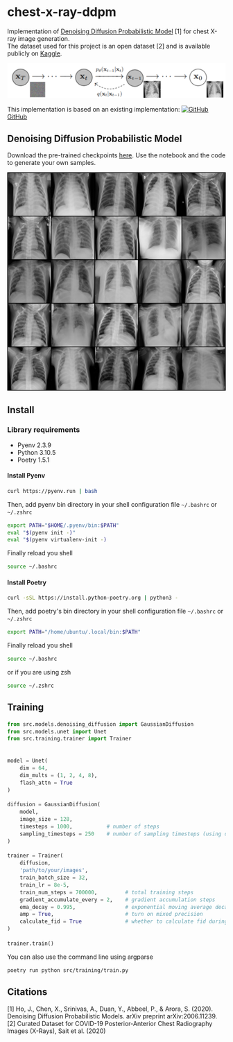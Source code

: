 # chest-x-ray-ddpm


Implementation of [Denoising Diffusion Probabilistic Model](https://arxiv.org/abs/2006.11239) [1] for chest X-ray image generation. \
The dataset used for this project is an open dataset [2] and is available publicly on [Kaggle](https://www.kaggle.com/datasets/francismon/curated-covid19-chest-xray-dataset).


<img src="./images/diffusion_chest.png" alt="drawing" width="600"/>



This implementation is based on an existing implementation: [![GitHub](https://i.stack.imgur.com/tskMh.png)GitHub](https://github.com/lucidrains/denoising-diffusion-pytorch)

## Denoising Diffusion Probabilistic Model 

Download the pre-trained checkpoints [here](https://drive.google.com/file/d/1EhrEUjh0wgG_BDNKzUHJd0lO5zQyt7JM/view?usp=sharing).
Use the notebook and the code to generate your own samples.

<img src="./images/generated-sample.png" alt="drawing" width="600"/>

## Install 

### Library requirements

- Pyenv 2.3.9
- Python 3.10.5    
- Poetry 1.5.1


#### Install Pyenv

```bash
curl https://pyenv.run | bash
```

Then, add pyenv bin directory in your shell configuration file `~/.bashrc` or `~/.zshrc`

```bash
export PATH="$HOME/.pyenv/bin:$PATH"
eval "$(pyenv init -)"
eval "$(pyenv virtualenv-init -)
```

Finally reload you shell 
```bash
source ~/.bashrc
```

#### Install Poetry


```bash
curl -sSL https://install.python-poetry.org | python3 -
```

Then, add poetry's bin directory in your shell configuration file `~/.bashrc` or `~/.zshrc`

```bash
export PATH="/home/ubuntu/.local/bin:$PATH"
```

Finally reload you shell 
```bash
source ~/.bashrc
```
or if you are using zsh 
```bash
source ~/.zshrc
```

## Training

```python
from src.models.denoising_diffusion import GaussianDiffusion
from src.models.unet import Unet
from src.training.trainer import Trainer


model = Unet(
    dim = 64,
    dim_mults = (1, 2, 4, 8),
    flash_attn = True
)

diffusion = GaussianDiffusion(
    model,
    image_size = 128,
    timesteps = 1000,           # number of steps
    sampling_timesteps = 250    # number of sampling timesteps (using ddim for faster inference [see citation for ddim paper])
)

trainer = Trainer(
    diffusion,
    'path/to/your/images',
    train_batch_size = 32,
    train_lr = 8e-5,
    train_num_steps = 700000,         # total training steps
    gradient_accumulate_every = 2,    # gradient accumulation steps
    ema_decay = 0.995,                # exponential moving average decay
    amp = True,                       # turn on mixed precision
    calculate_fid = True              # whether to calculate fid during training
)

trainer.train()
```

You can also use the command line using argparse 

```bash
poetry run python src/training/train.py 
```

## Citations

[1] Ho, J., Chen, X., Srinivas, A., Duan, Y., Abbeel, P., & Arora, S. (2020). Denoising Diffusion Probabilistic Models. arXiv preprint arXiv:2006.11239. \
[2] Curated Dataset for COVID-19 Posterior-Anterior Chest Radiography Images (X-Rays), Sait et al. (2020)